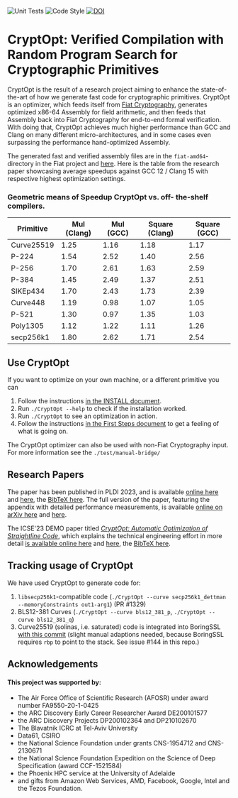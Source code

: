 ![Unit Tests](https://github.com/0xADE1A1DE/CryptOpt/actions/workflows/check.yml/badge.svg) ![Code Style](https://github.com/0xADE1A1DE/CryptOpt/actions/workflows/ts-formatting.yml/badge.svg) [![DOI](https://zenodo.org/badge/DOI/10.5281/zenodo.7710435.svg)](https://doi.org/10.5281/zenodo.7710435)

# CryptOpt: Verified Compilation with Random Program Search for Cryptographic Primitives

CryptOpt is the result of a research project aiming to enhance the state-of-the-art of how we generate fast code for cryptographic primitives. 
CryptOpt is an optimizer, which feeds itself from [Fiat Cryptography](https://github.com/mit-plv/fiat-crypto), generates optimized x86-64 Assembly for field arithmetic, and then feeds that Assembly back into Fiat Cryptography for end-to-end formal verification.
With doing that, CryptOpt achieves much higher performance than GCC and Clang on many different micro-architectures, and in some cases even surpassing the performance hand-optimized Assembly.

The generated fast and verified assembly files are in the `fiat-amd64`-directory in the Fiat project and [here](generated/fiat-amd64). Here is the table from the research paper showcasing average speedups against GCC 12 / Clang 15 with respective highest optimization settings.

### Geometric means of Speedup CryptOpt vs. off- the-shelf compilers.
| Primitive   | Mul (Clang) | Mul (GCC)  | Square (Clang) | Square (GCC) |
|-------------|-------------|------------|----------------|--------------|
| Curve25519  | 1.25        | 1.16       | 1.18           | 1.17         |
| P-224       | 1.54        | 2.52       | 1.40           | 2.56         |
| P-256       | 1.70        | 2.61       | 1.63           | 2.59         |
| P-384       | 1.45        | 2.49       | 1.37           | 2.51         |
| SIKEp434    | 1.70        | 2.43       | 1.73           | 2.39         |
| Curve448    | 1.19        | 0.98       | 1.07           | 1.05         |
| P-521       | 1.30        | 0.97       | 1.35           | 1.03         |
| Poly1305    | 1.12        | 1.22       | 1.11           | 1.26         |
| secp256k1   | 1.80        | 2.62       | 1.71           | 2.54         |

## Use CryptOpt

If you want to optimize on your own machine, or a different primitive you can
1. Follow the instructions [in the INSTALL document](./INSTALL.md).
1. Run `./CryptOpt --help` to check if the installation worked.
1. Run `./CryptOpt` to see an optimization in action.
1. Follow the instructions [in the First Steps document](./First_Steps.md) to get a feeling of what is going on.

The CryptOpt optimizer can also be used with non-Fiat Cryptography input. For more information see the `./test/manual-bridge/`

## Research Papers

The paper has been published in PLDI 2023, and is available [online here](https://dl.acm.org/doi/pdf/10.1145/3591272) and [here](./papers/KuepperEWGCSTCCGWY23-PLDI23.pdf), the [BibTeX here](CITATION.bib).
The full version of the paper, featuring the appendix with detailed performance measurements, is available [online on arXiv here](https://arxiv.org/abs/2211.10665) and [here](./papers/KuepperEWGCSTCCGWY23-PLDI23-full.pdf).

The ICSE'23 DEMO paper titled [*CryptOpt: Automatic Optimization of Straightline Code*](https://conf.researchr.org/track/icse-2023/icse-2023-demonstrations), which explains the technical engineering effort in more detail [is available online here](https://arxiv.org/abs/2305.19586) and [here](./papers/KuepperEWGCSTCCGWY23-ICSE23-demo.pdf), the [BibTeX here](./papers/KuepperEWGCSTCCGWY23-ICSE23-demo.bib).

## Tracking usage of CryptOpt

We have used CryptOpt to generate code for:

1. `libsecp256k1`-compatible code (`./CryptOpt --curve secp256k1_dettman --memoryConstraints out1-arg1`) (PR #1329)
1. BLS12-381 Curves (`./CryptOpt --curve bls12_381_p`, `./CryptOpt --curve bls12_381_q`)
1. Curve25519 (solinas, i.e. saturated) code is integrated into BoringSSL [with this commit](https://boringssl.googlesource.com/boringssl/+/43f88915f97d1f7df489b4b706afdfa556ba2050) (slight manual adaptions needed, because BoringSSL requires `rbp` to point to the stack. See issue #144 in this repo.)

## Acknowledgements
#### This project was supported by:  
* The Air Force Office of Scientific Research (AFOSR) under award number FA9550-20-1-0425
* the ARC Discovery Early Career Researcher Award  DE200101577
* the ARC Discovery Projects DP200102364 and DP210102670
* The Blavatnik ICRC at Tel-Aviv University  
* Data61, CSIRO
* the National Science Foundation under grants CNS-1954712 and CNS-2130671
* the National Science Foundation Expedition on the Science of Deep Specification (award CCF-1521584)
* the Phoenix HPC service at the University of Adelaide
* and gifts from Amazon Web Services, AMD, Facebook, Google, Intel and the Tezos Foundation.
